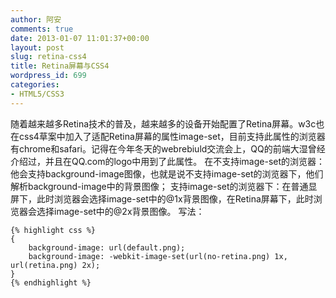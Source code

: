 ```yaml
---
author: 阿安
comments: true
date: 2013-01-07 11:01:37+00:00
layout: post
slug: retina-css4
title: Retina屏幕与CSS4
wordpress_id: 699
categories:
- HTML5/CSS3
---
```


随着越来越多Retina技术的普及，越来越多的设备开始配置了Retina屏幕。w3c也在css4草案中加入了适配Retina屏幕的属性image-set，目前支持此属性的浏览器有chrome和safari。记得在今年冬天的webrebiuld交流会上，QQ的前端大湿曾经介绍过，并且在QQ.com的logo中用到了此属性。
在不支持image-set的浏览器：他会支持background-image图像，也就是说不支持image-set的浏览器下，他们解析background-image中的背景图像；
支持image-set的浏览器下：在普通显屏下，此时浏览器会选择image-set中的@1x背景图像，在Retina屏幕下，此时浏览器会选择image-set中的@2x背景图像。
写法：

    
    {% highlight css %}
    {
        background-image: url(default.png);
        background-image: -webkit-image-set(url(no-retina.png) 1x, url(retina.png) 2x);
    }
    {% endhighlight %}

